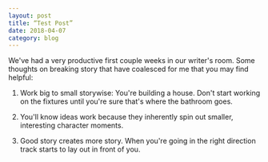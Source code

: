 ```yaml
---
layout: post
title: “Test Post”
date: 2018-04-07
category: blog
---
```

We've had a very productive first couple weeks in our writer's room. Some thoughts on breaking story that have coalesced for me that you may find helpful:

1) Work big to small storywise: You're building a house. Don't start working on the fixtures until you're sure that's where the bathroom goes.

2) You'll know ideas work because they inherently spin out smaller, interesting character moments.

3) Good story creates more story. When you're going in the right direction track starts to lay out in front of you.
